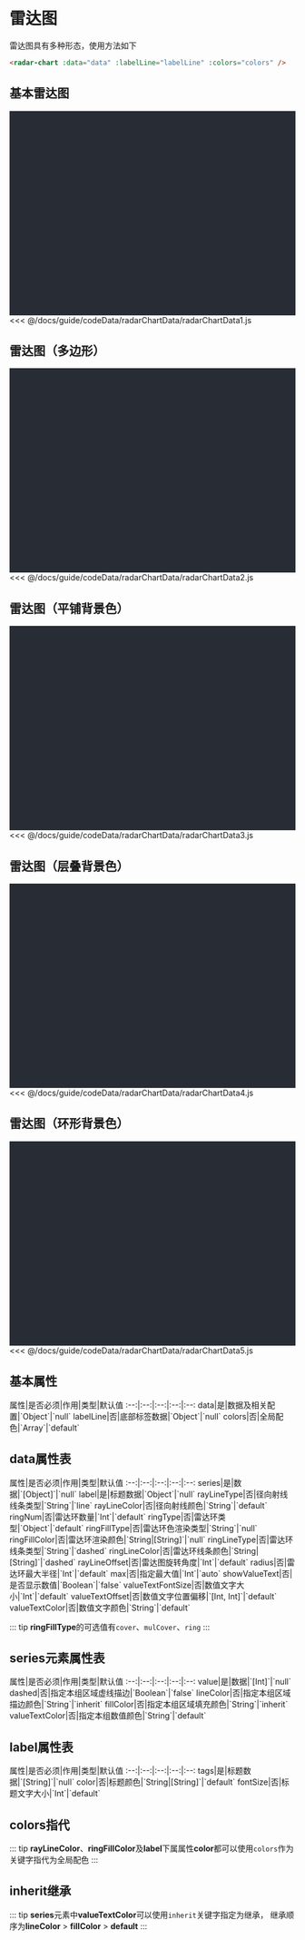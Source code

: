 # 雷达图
雷达图具有多种形态，使用方法如下

```html
<radar-chart :data="data" :labelLine="labelLine" :colors="colors" />
```
<click-to-copy :info="radarChartTag" />

## 基本雷达图
<div class="chart-container">
  <radar-chart :data="radarChartData1" :labelLine="labelLine" :colors="colors" class="chart" />
</div>

<fold-box>
<<< @/docs/guide/codeData/radarChartData/radarChartData1.js
</fold-box>

## 雷达图（多边形）
<div class="chart-container">
  <radar-chart :data="radarChartData2" :labelLine="labelLine" :colors="colors" class="chart" />
</div>

<fold-box>
<<< @/docs/guide/codeData/radarChartData/radarChartData2.js
</fold-box>

## 雷达图（平铺背景色）
<div class="chart-container">
  <radar-chart :data="radarChartData3" :labelLine="labelLine" :colors="colors" class="chart" />
</div>

<fold-box>
<<< @/docs/guide/codeData/radarChartData/radarChartData3.js
</fold-box>

## 雷达图（层叠背景色）
<div class="chart-container">
  <radar-chart :data="radarChartData4" :labelLine="labelLine" :colors="colors" class="chart" />
</div>

<fold-box>
<<< @/docs/guide/codeData/radarChartData/radarChartData4.js
</fold-box>

## 雷达图（环形背景色）
<div class="chart-container">
  <radar-chart :data="radarChartData5" :labelLine="labelLine" :colors="colors" class="chart" />
</div>

<fold-box>
<<< @/docs/guide/codeData/radarChartData/radarChartData5.js
</fold-box>

## 基本属性

<full-width-table>
属性|是否必须|作用|类型|默认值
:--:|:--:|:--:|:--:|:--:
data|是|数据及相关配置|`Object`|`null`
labelLine|否|底部标签数据|`Object`|`null`
colors|否|全局配色|`Array`|`default`
</full-width-table>

## data属性表

<full-width-table>
属性|是否必须|作用|类型|默认值
:--:|:--:|:--:|:--:|:--:
series|是|数据|`[Object]`|`null`
label|是|标题数据|`Object`|`null`
rayLineType|否|径向射线线条类型|`String`|`line`
rayLineColor|否|径向射线颜色|`String`|`default`
ringNum|否|雷达环数量|`Int`|`default`
ringType|否|雷达环类型|`Object`|`default`
ringFillType|否|雷达环色渲染类型|`String`|`null`
ringFillColor|否|雷达环渲染颜色|`String|[String]`|`null`
ringLineType|否|雷达环线条类型|`String`|`dashed`
ringLineColor|否|雷达环线条颜色|`String|[String]`|`dashed`
rayLineOffset|否|雷达图旋转角度|`Int`|`default`
radius|否|雷达环最大半径|`Int`|`default`
max|否|指定最大值|`Int`|`auto`
showValueText|否|是否显示数值|`Boolean`|`false`
valueTextFontSize|否|数值文字大小|`Int`|`default`
valueTextOffset|否|数值文字位置偏移|`[Int, Int]`|`default`
valueTextColor|否|数值文字颜色|`String`|`default`
</full-width-table>

::: tip
**ringFillType**的可选值有`cover`、`mulCover`、`ring`
:::

## series元素属性表

<full-width-table>
属性|是否必须|作用|类型|默认值
:--:|:--:|:--:|:--:|:--:
value|是|数据|`[Int]`|`null`
dashed|否|指定本组区域虚线描边|`Boolean`|`false`
lineColor|否|指定本组区域描边颜色|`String`|`inherit`
fillColor|否|指定本组区域填充颜色|`String`|`inherit`
valueTextColor|否|指定本组数值颜色|`String`|`default`
</full-width-table>

## label属性表

<full-width-table>
属性|是否必须|作用|类型|默认值
:--:|:--:|:--:|:--:|:--:
tags|是|标题数据|`[String]`|`null`
color|否|标题颜色|`String|[String]`|`default`
fontSize|否|标题文字大小|`Int`|`default`
</full-width-table>

## colors指代
::: tip
**rayLineColor**、**ringFillColor**及**label**下属属性**color**都可以使用`colors`作为关键字指代为全局配色
:::

## inherit继承
::: tip
**series**元素中**valueTextColor**可以使用`inherit`关键字指定为继承，
继承顺序为**lineColor** > **fillColor** > **default**
:::

<script>
import radarChartData from './codeData/radarChartData/index.js'

export default {
  data () {
    return {
      ...radarChartData,

      labelLine: {
        labels: ['标签1'],
        color: ['#526df5', '#fc30db'],
        type: 'rectangle'
      },
      colors: ''
    }
  }
}
</script>

<style lang="less">
.chart-container {
  position: relative;
  height: 300px;
  background-color: #282c34;
  padding: 30px;
  overflow: hidden;

  .chart {
    position: absolute;
    height: 300px;
    width: 400px;
    left: 50%;
    top: 50%;
    transform: translate(-50%, -50%);
  }
}
</style>